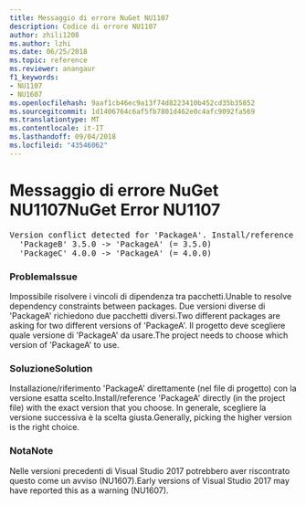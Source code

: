 ```yaml
---
title: Messaggio di errore NuGet NU1107
description: Codice di errore NU1107
author: zhili1208
ms.author: lzhi
ms.date: 06/25/2018
ms.topic: reference
ms.reviewer: anangaur
f1_keywords:
- NU1107
- NU1607
ms.openlocfilehash: 9aaf1cb46ec9a13f74d8223410b452cd35b35852
ms.sourcegitcommit: 1d1406764c6af5fb7801d462e0c4afc9092fa569
ms.translationtype: MT
ms.contentlocale: it-IT
ms.lasthandoff: 09/04/2018
ms.locfileid: "43546062"
---
```

# <a name="nuget-error-nu1107"></a><span data-ttu-id="e2095-103">Messaggio di errore NuGet NU1107</span><span class="sxs-lookup"><span data-stu-id="e2095-103">NuGet Error NU1107</span></span>

<pre>Version conflict detected for 'PackageA'. Install/reference 'PackageA' v4.0.0 directly to resolve this issue.<br/>  'PackageB' 3.5.0 -> 'PackageA' (= 3.5.0)<br/>  'PackageC' 4.0.0 -> 'PackageA' (= 4.0.0)</pre>

### <a name="issue"></a><span data-ttu-id="e2095-104">Problema</span><span class="sxs-lookup"><span data-stu-id="e2095-104">Issue</span></span>
<span data-ttu-id="e2095-105">Impossibile risolvere i vincoli di dipendenza tra pacchetti.</span><span class="sxs-lookup"><span data-stu-id="e2095-105">Unable to resolve dependency constraints between packages.</span></span> <span data-ttu-id="e2095-106">Due versioni diverse di 'PackageA' richiedono due pacchetti diversi.</span><span class="sxs-lookup"><span data-stu-id="e2095-106">Two different packages are asking for two different versions of 'PackageA'.</span></span> <span data-ttu-id="e2095-107">Il progetto deve scegliere quale versione di 'PackageA' da usare.</span><span class="sxs-lookup"><span data-stu-id="e2095-107">The project needs to choose which version of 'PackageA' to use.</span></span>

### <a name="solution"></a><span data-ttu-id="e2095-108">Soluzione</span><span class="sxs-lookup"><span data-stu-id="e2095-108">Solution</span></span>
<span data-ttu-id="e2095-109">Installazione/riferimento 'PackageA' direttamente (nel file di progetto) con la versione esatta scelto.</span><span class="sxs-lookup"><span data-stu-id="e2095-109">Install/reference 'PackageA' directly (in the project file) with the exact version that you choose.</span></span>
<span data-ttu-id="e2095-110">In generale, scegliere la versione successiva è la scelta giusta.</span><span class="sxs-lookup"><span data-stu-id="e2095-110">Generally, picking the higher version is the right choice.</span></span>

### <a name="note"></a><span data-ttu-id="e2095-111">Nota</span><span class="sxs-lookup"><span data-stu-id="e2095-111">Note</span></span>
<span data-ttu-id="e2095-112">Nelle versioni precedenti di Visual Studio 2017 potrebbero aver riscontrato questo come un avviso (NU1607).</span><span class="sxs-lookup"><span data-stu-id="e2095-112">Early versions of Visual Studio 2017 may have reported this as a warning (NU1607).</span></span>
